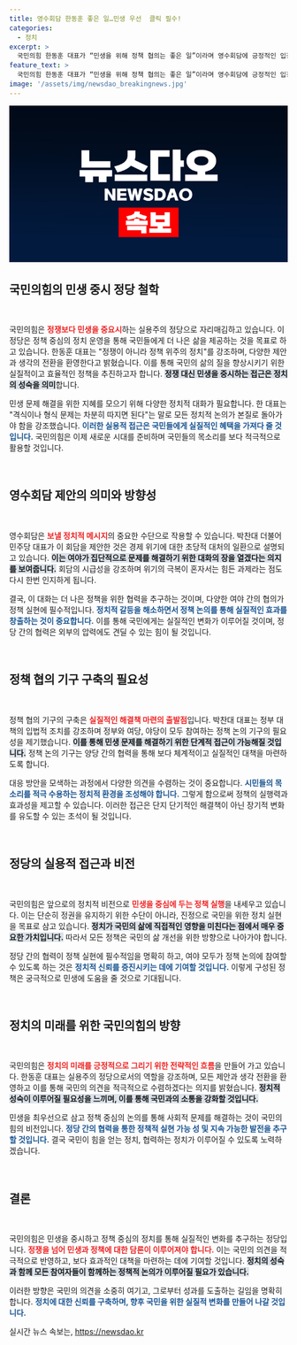 ```yaml
---
title: 영수회담 한동훈 좋은 일…민생 우선  클릭 필수!
categories:
  - 정치
excerpt: >
  국민의힘 한동훈 대표가 “민생을 위해 정책 협의는 좋은 일”이라며 영수회담에 긍정적인 입장을 밝혔다. 정쟁 대신 실용주의로 민생 중심의 정치로 나아가겠다는 의지를 드러냈다. 클릭하여 더 많은 내용을 확인하세요!
feature_text: >
  국민의힘 한동훈 대표가 “민생을 위해 정책 협의는 좋은 일”이라며 영수회담에 긍정적인 입장을 밝혔다. 정쟁 대신 실용주의로 민생 중심의 정치로 나아가겠다는 의지를 드러냈다. 클릭하여 더 많은 내용을 확인하세요!
image: '/assets/img/newsdao_breakingnews.jpg'
---
```


<p><img src="/assets/img/newsdao_breakingnews.jpg" alt="pcversion 속보" /></p>

<h2 data-ke-size="size26">국민의힘의 민생 중시 정당 철학</h2>

<p data-ke-size="size16">&nbsp;</p>

<p>국민의힘은 <b><span style="color: #ee2323;">정쟁보다 민생을 중요시</span></b>하는 실용주의 정당으로 자리매김하고 있습니다. 이 정당은 정책 중심의 정치 운영을 통해 국민들에게 더 나은 삶을 제공하는 것을 목표로 하고 있습니다. 한동훈 대표는 "정쟁이 아니라 정책 위주의 정치"를 강조하며, 다양한 제안과 생각의 전환을 환영한다고 밝혔습니다. 이를 통해 국민의 삶의 질을 향상시키기 위한 실질적이고 효율적인 정책을 추진하고자 합니다. <b><span style="background-color: #21538527;">정쟁 대신 민생을 중시하는 접근은 정치의 성숙을 의미</span></b>합니다.</p>

<p>민생 문제 해결을 위한 지혜를 모으기 위해 다양한 정치적 대화가 필요합니다. 한 대표는 "격식이나 형식 문제는 차분히 따지면 된다"는 말로 모든 정치적 논의가 본질로 돌아가야 함을 강조했습니다. <b><span style="color: #1a5490;">이러한 실용적 접근은 국민들에게 실질적인 혜택을 가져다 줄 것입니다.</span></b> 국민의힘은 이제 새로운 시대를 준비하며 국민들의 목소리를 보다 적극적으로 활용할 것입니다. </p>

<p data-ke-size="size16">&nbsp;</p>

<h2 data-ke-size="size26">영수회담 제안의 의미와 방향성</h2>

<p data-ke-size="size16">&nbsp;</p>

<p>영수회담은 <b><span style="color: #ee2323;">보낼 정치적 메시지</span></b>의 중요한 수단으로 작용할 수 있습니다. 박찬대 더불어민주당 대표가 이 회담을 제안한 것은 경제 위기에 대한 초당적 대처의 일환으로 설명되고 있습니다. <b><span style="background-color: #21538527;">이는 여야가 집단적으로 문제를 해결하기 위한 대화의 장을 열겠다는 의지를 보여줍니다.</span></b> 회담의 시급성을 강조하며 위기의 극복이 혼자서는 힘든 과제라는 점도 다시 한번 인지하게 됩니다.</p>

<p>결국, 이 대화는 더 나은 정책을 위한 협력을 추구하는 것이며, 다양한 여야 간의 협의가 정책 실현에 필수적입니다. <b><span style="color: #1a5490;">정치적 갈등을 해소하면서 정책 논의를 통해 실질적인 효과를 창출하는 것이 중요합니다.</span></b> 이를 통해 국민에게는 실질적인 변화가 이루어질 것이며, 정당 간의 협력은 외부의 압력에도 견딜 수 있는 힘이 될 것입니다.</p>

<p data-ke-size="size16">&nbsp;</p>

<h2 data-ke-size="size26">정책 협의 기구 구축의 필요성</h2>

<p data-ke-size="size16">&nbsp;</p>

<p>정책 협의 기구의 구축은 <b><span style="color: #ee2323;">실질적인 해결책 마련의 출발점</span></b>입니다. 박찬대 대표는 정부 대책의 입법적 조치를 강조하며 정부와 여당, 야당이 모두 참여하는 정책 논의 기구의 필요성을 제기했습니다. <b><span style="background-color: #21538527;">이를 통해 민생 문제를 해결하기 위한 단계적 접근이 가능해질 것입니다.</span></b> 정책 논의 기구는 양당 간의 협력을 통해 보다 체계적이고 실질적인 대책을 마련하도록 합니다.</p>

<p>대응 방안을 모색하는 과정에서 다양한 의견을 수렴하는 것이 중요합니다. <b><span style="color: #1a5490;">시민들의 목소리를 적극 수용하는 정치적 환경을 조성해야 합니다.</span></b> 그렇게 함으로써 정책의 실행력과 효과성을 제고할 수 있습니다. 이러한 접근은 단지 단기적인 해결책이 아닌 장기적 변화를 유도할 수 있는 초석이 될 것입니다.</p>

<p data-ke-size="size16">&nbsp;</p>

<h2 data-ke-size="size26">정당의 실용적 접근과 비전</h2>

<p data-ke-size="size16">&nbsp;</p>

<p>국민의힘은 앞으로의 정치적 비전으로 <b><span style="color: #ee2323;">민생을 중심에 두는 정책 실행</span></b>을 내세우고 있습니다. 이는 단순히 정권을 유지하기 위한 수단이 아니라, 진정으로 국민을 위한 정치 실현을 목표로 삼고 있습니다. <b><span style="background-color: #21538527;">정치가 국민의 삶에 직접적인 영향을 미친다는 점에서 매우 중요한 가치입니다.</span></b> 따라서 모든 정책은 국민의 삶 개선을 위한 방향으로 나아가야 합니다.</p>

<p>정당 간의 협력이 정책 실현에 필수적임을 명확히 하고, 여야 모두가 정책 논의에 참여할 수 있도록 하는 것은 <b><span style="color: #1a5490;">정치적 신뢰를 증진시키는 데에 기여할 것입니다.</span></b> 이렇게 구성된 정책은 궁극적으로 민생에 도움을 줄 것으로 기대됩니다.</p>

<p data-ke-size="size16">&nbsp;</p>

<h2 data-ke-size="size26">정치의 미래를 위한 국민의힘의 방향</h2>

<p data-ke-size="size16">&nbsp;</p>

<p>국민의힘은 <b><span style="color: #ee2323;">정치의 미래를 긍정적으로 그리기 위한 전략적인 흐름</span></b>을 만들어 가고 있습니다. 한동훈 대표는 실용주의 정당으로서의 역할을 강조하며, 모든 제안과 생각 전환을 환영하고 이를 통해 국민의 의견을 적극적으로 수렴하겠다는 의지를 밝혔습니다. <b><span style="background-color: #21538527;">정치적 성숙이 이루어질 필요성을 느끼며, 이를 통해 국민과의 소통을 강화할 것입니다.</span></b></p>

<p>민생을 최우선으로 삼고 정책 중심의 논의를 통해 사회적 문제를 해결하는 것이 국민의힘의 비전입니다. <b><span style="color: #1a5490;">정당 간의 협력을 통한 정책적 실현 가능 성 및 지속 가능한 발전을 추구할 것입니다.</span></b> 결국 국민이 힘을 얻는 정치, 협력하는 정치가 이루어질 수 있도록 노력하겠습니다. </p>

<p data-ke-size="size16">&nbsp;</p>

<h2 data-ke-size="size26">결론</h2>

<p data-ke-size="size16">&nbsp;</p>

<p>국민의힘은 민생을 중시하고 정책 중심의 정치를 통해 실질적인 변화를 추구하는 정당입니다. <b><span style="color: #ee2323;">정쟁을 넘어 민생과 정책에 대한 담론이 이루어져야 합니다.</span></b> 이는 국민의 의견을 적극적으로 반영하고, 보다 효과적인 대책을 마련하는 데에 기여할 것입니다. <b><span style="background-color: #21538527;">정치의 성숙과 함께 모든 참여자들이 함께하는 정책적 논의가 이루어질 필요가 있습니다.</span></b> </p>

<p>이러한 방향은 국민의 의견을 소중히 여기고, 그로부터 성과를 도출하는 길임을 명확히 합니다. <b><span style="color: #1a5490;">정치에 대한 신뢰를 구축하며, 향후 국민을 위한 실질적 변화를 만들어 나갈 것입니다.</span></b></p>
실시간 뉴스 속보는, <a href="https://newsdao.kr" rel="dofollow">https://newsdao.kr</a>


